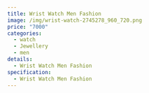 ```yaml
---
title: Wrist Watch Men Fashion
image: /img/wrist-watch-2745278_960_720.png
price: "7000"
categories:
  - watch
  - Jewellery
  - men
details:
  - Wrist Watch Men Fashion
specification:
  - Wrist Watch Men Fashion
---
```


